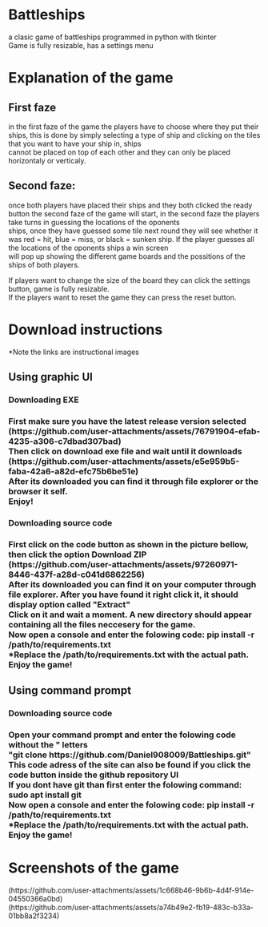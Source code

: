# Battleships
a clasic game of battleships programmed in python with tkinter <br>
Game is fully resizable, has a settings menu <br>
<h1>Explanation of the game</h1>
<h2>First faze</h2>
in the first faze of the game the players have to choose where they put their ships, this is done by simply selecting a type of ship and clicking on the tiles that you want to have your ship in, ships <br> cannot be placed on top of each other and they can only be placed horizontaly or verticaly. <br>
<h2>Second faze:</h2>
once both players have placed their ships and they both clicked the ready button the second faze of the game will start, in the second faze the players take turns in guessing the locations of the oponents <br> ships, once they have guessed some tile next round they will see whether it was red = hit, blue = miss, or black = sunken ship. If the player guesses all the locations of the oponents ships a win screen <br> will pop up showing the different game boards and the possitions of the ships of both players. <br>

If players want to change the size of the board they can click the settings button, game is fully resizable. <br>
If the players want to reset the game they can press the reset button. <br>
<h1>Download instructions</h1>
*Note the links are instructional images <br>
<h2>Using graphic UI</h2>
<h3>Downloading EXE <h3>
First make sure you have the latest release version selected <br>
(https://github.com/user-attachments/assets/76791904-efab-4235-a306-c7dbad307bad) <br>
Then click on download exe file and wait until it downloads <br>
(https://github.com/user-attachments/assets/e5e959b5-faba-42a6-a82d-efc75b6be51e) <br>
After its downloaded you can find it through file explorer or the browser it self. <br>
Enjoy!<br>
<h3>Downloading source code <h3>
First click on the code button as shown in the picture bellow, then click the option Download ZIP <br>
(https://github.com/user-attachments/assets/97260971-8446-437f-a28d-c041d6862256) <br>
After its downloaded you can find it on your computer through file explorer. After you have found it right click it, it should display option called "Extract" <br>
Click on it and wait a moment. A new directory should appear containing all the files neccesery for the game.<br>
Now open a console and enter the folowing code: pip install -r /path/to/requirements.txt <br>
*Replace the /path/to/requirements.txt with the actual path. <br>
Enjoy the game! <br>
<h2>Using command prompt</h2>
<h3>Downloading source code <h3>
Open your command prompt and enter the folowing code without the " letters <br>
"git clone https://github.com/Daniel908009/Battleships.git" <br>
This code adress of the site can also be found if you click the code button inside the github repository UI <br>
If you dont have git than first enter the folowing command: sudo apt install git <br>
Now open a console and enter the folowing code: pip install -r /path/to/requirements.txt <br>
*Replace the /path/to/requirements.txt with the actual path. <br>
Enjoy the game! <br>
<h1>Screenshots of the game</h1>
(https://github.com/user-attachments/assets/1c668b46-9b6b-4d4f-914e-04550366a0bd) <br>
(https://github.com/user-attachments/assets/a74b49e2-fb19-483c-b33a-01bb8a2f3234)
